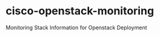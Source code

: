 cisco-openstack-monitoring
==========================

Monitoring Stack Information for Openstack Deployment